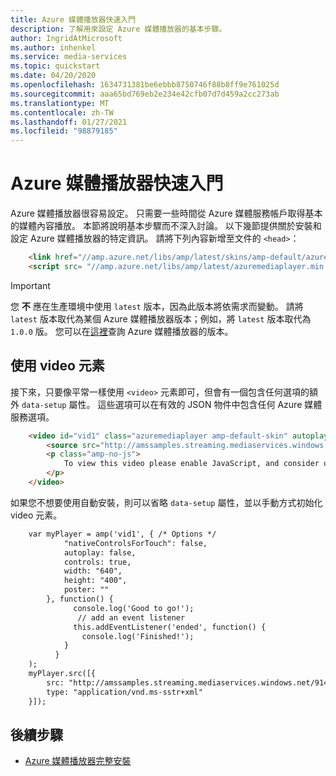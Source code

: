 ```yaml
---
title: Azure 媒體播放器快速入門
description: 了解用來設定 Azure 媒體播放器的基本步驟。
author: IngridAtMicrosoft
ms.author: inhenkel
ms.service: media-services
ms.topic: quickstart
ms.date: 04/20/2020
ms.openlocfilehash: 1634731381be6ebbb8750746f88b8ff9e761025d
ms.sourcegitcommit: aaa65bd769eb2e234e42cfb07d7d459a2cc273ab
ms.translationtype: MT
ms.contentlocale: zh-TW
ms.lasthandoff: 01/27/2021
ms.locfileid: "98879185"
---
```

# <a name="azure-media-player-quickstart"></a>Azure 媒體播放器快速入門
Azure 媒體播放器很容易設定。 只需要一些時間從 Azure 媒體服務帳戶取得基本的媒體內容播放。 本節將說明基本步驟而不深入討論。 以下幾節提供關於安裝和設定 Azure 媒體播放器的特定資訊。  請將下列內容新增至文件的 `<head>`：

```html
    <link href="//amp.azure.net/libs/amp/latest/skins/amp-default/azuremediaplayer.min.css" rel="stylesheet">
    <script src= "//amp.azure.net/libs/amp/latest/azuremediaplayer.min.js"></script>
```

> [!IMPORTANT]
> 您 **不** 應在生產環境中使用 `latest` 版本，因為此版本將依需求而變動。 請將 `latest` 版本取代為某個 Azure 媒體播放器版本；例如，將 `latest` 版本取代為 `1.0.0` 版。 您可以在[這裡](azure-media-player-changelog.md)查詢 Azure 媒體播放器的版本。

## <a name="use-the-video-element"></a>使用 video 元素

接下來，只要像平常一樣使用 `<video>` 元素即可，但會有一個包含任何選項的額外 `data-setup` 屬性。 這些選項可以在有效的 JSON 物件中包含任何 Azure 媒體服務選項。

```html
    <video id="vid1" class="azuremediaplayer amp-default-skin" autoplay controls width="640" height="400" poster="poster.jpg" data-setup='{"nativeControlsForTouch": false}'>
        <source src="http://amssamples.streaming.mediaservices.windows.net/91492735-c523-432b-ba01-faba6c2206a2/AzureMediaServicesPromo.ism/manifest" type="application/vnd.ms-sstr+xml" />
        <p class="amp-no-js">
            To view this video please enable JavaScript, and consider upgrading to a web browser that supports HTML5 video
        </p>
    </video>
```

如果您不想要使用自動安裝，則可以省略 `data-setup` 屬性，並以手動方式初始化 video 元素。

```html
    var myPlayer = amp('vid1', { /* Options */
            "nativeControlsForTouch": false,
            autoplay: false,
            controls: true,
            width: "640",
            height: "400",
            poster: ""
        }, function() {
              console.log('Good to go!');
               // add an event listener
              this.addEventListener('ended', function() {
                console.log('Finished!');
            }
          }
    );
    myPlayer.src([{
        src: "http://amssamples.streaming.mediaservices.windows.net/91492735-c523-432b-ba01-faba6c2206a2/AzureMediaServicesPromo.ism/manifest",
        type: "application/vnd.ms-sstr+xml"
    }]);
```

## <a name="next-steps"></a>後續步驟 ##

- [Azure 媒體播放器完整安裝](./azure-media-player-full-setup.md)